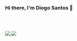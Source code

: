 ### Hi there, I'm Diogo Santos 👋

<br><br>

<a href="https://github.com/diogodeese">
  <img align="center" src="https://github-readme-stats.vercel.app/api?username=diogodeese&show_icons=true&bg_color=252626&title_color=fff&text_color=cdd1d1&icon_color=5b99f5&locale=en&hide_border=0&&include_all_commits=1&count_private=1&line_height=25" />
</a>

<a href="https://github.com/diogodeese">
  <img align="center" src="https://github-readme-stats.vercel.app/api/top-langs/?username=diogodeese&layout=compact&show_icons=true&bg_color=252626&title_color=fff&text_color=cdd1d1&icon_color=5b99f5&locale=en&hide_border=0&include_all_commits=1&count_private=1&line_height=25" />
</a>
